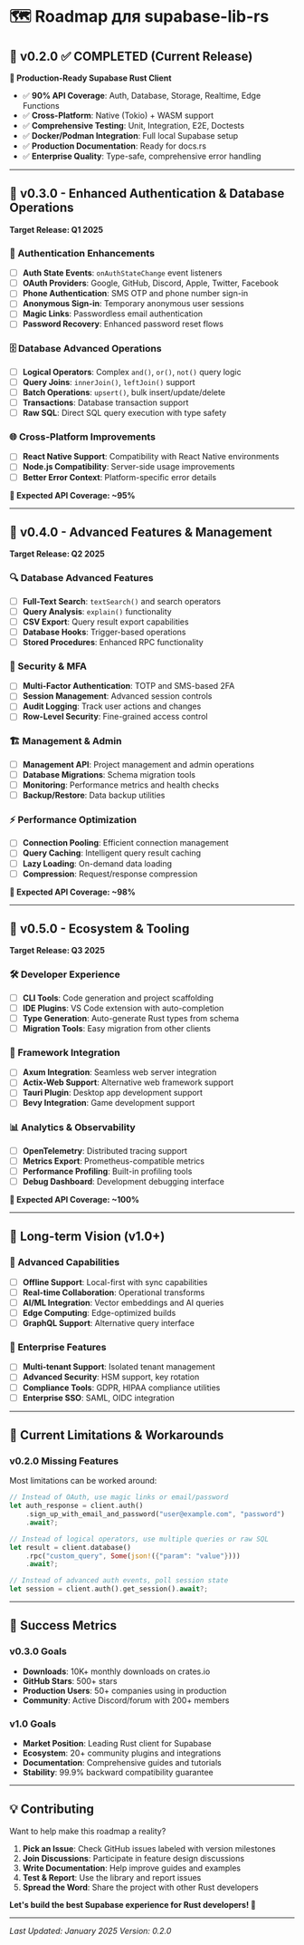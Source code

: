 # 🗺️ Roadmap для supabase-lib-rs

## 🎯 v0.2.0 ✅ COMPLETED (Current Release)

**🚀 Production-Ready Supabase Rust Client**

- ✅ **90% API Coverage**: Auth, Database, Storage, Realtime, Edge Functions
- ✅ **Cross-Platform**: Native (Tokio) + WASM support
- ✅ **Comprehensive Testing**: Unit, Integration, E2E, Doctests
- ✅ **Docker/Podman Integration**: Full local Supabase setup
- ✅ **Production Documentation**: Ready for docs.rs
- ✅ **Enterprise Quality**: Type-safe, comprehensive error handling

---

## 🎯 v0.3.0 - Enhanced Authentication & Database Operations

**Target Release: Q1 2025**

### 🔐 Authentication Enhancements

- [ ] **Auth State Events**: `onAuthStateChange` event listeners
- [ ] **OAuth Providers**: Google, GitHub, Discord, Apple, Twitter, Facebook
- [ ] **Phone Authentication**: SMS OTP and phone number sign-in
- [ ] **Anonymous Sign-in**: Temporary anonymous user sessions
- [ ] **Magic Links**: Passwordless email authentication
- [ ] **Password Recovery**: Enhanced password reset flows

### 🗄️ Database Advanced Operations

- [ ] **Logical Operators**: Complex `and()`, `or()`, `not()` query logic
- [ ] **Query Joins**: `innerJoin()`, `leftJoin()` support
- [ ] **Batch Operations**: `upsert()`, bulk insert/update/delete
- [ ] **Transactions**: Database transaction support
- [ ] **Raw SQL**: Direct SQL query execution with type safety

### 🌐 Cross-Platform Improvements

- [ ] **React Native Support**: Compatibility with React Native environments
- [ ] **Node.js Compatibility**: Server-side usage improvements
- [ ] **Better Error Context**: Platform-specific error details

**🎯 Expected API Coverage: ~95%**

---

## 🎯 v0.4.0 - Advanced Features & Management

**Target Release: Q2 2025**

### 🔍 Database Advanced Features

- [ ] **Full-Text Search**: `textSearch()` and search operators
- [ ] **Query Analysis**: `explain()` functionality
- [ ] **CSV Export**: Query result export capabilities
- [ ] **Database Hooks**: Trigger-based operations
- [ ] **Stored Procedures**: Enhanced RPC functionality

### 🔐 Security & MFA

- [ ] **Multi-Factor Authentication**: TOTP and SMS-based 2FA
- [ ] **Session Management**: Advanced session controls
- [ ] **Audit Logging**: Track user actions and changes
- [ ] **Row-Level Security**: Fine-grained access control

### 🏗️ Management & Admin

- [ ] **Management API**: Project management and admin operations
- [ ] **Database Migrations**: Schema migration tools
- [ ] **Monitoring**: Performance metrics and health checks
- [ ] **Backup/Restore**: Data backup utilities

### ⚡ Performance Optimization

- [ ] **Connection Pooling**: Efficient connection management
- [ ] **Query Caching**: Intelligent query result caching
- [ ] **Lazy Loading**: On-demand data loading
- [ ] **Compression**: Request/response compression

**🎯 Expected API Coverage: ~98%**

---

## 🎯 v0.5.0 - Ecosystem & Tooling

**Target Release: Q3 2025**

### 🛠️ Developer Experience

- [ ] **CLI Tools**: Code generation and project scaffolding
- [ ] **IDE Plugins**: VS Code extension with auto-completion
- [ ] **Type Generation**: Auto-generate Rust types from schema
- [ ] **Migration Tools**: Easy migration from other clients

### 🔌 Framework Integration

- [ ] **Axum Integration**: Seamless web server integration
- [ ] **Actix-Web Support**: Alternative web framework support
- [ ] **Tauri Plugin**: Desktop app development support
- [ ] **Bevy Integration**: Game development support

### 📊 Analytics & Observability

- [ ] **OpenTelemetry**: Distributed tracing support
- [ ] **Metrics Export**: Prometheus-compatible metrics
- [ ] **Performance Profiling**: Built-in profiling tools
- [ ] **Debug Dashboard**: Development debugging interface

**🎯 Expected API Coverage: ~100%**

---

## 🎯 Long-term Vision (v1.0+)

### 🌟 Advanced Capabilities

- [ ] **Offline Support**: Local-first with sync capabilities
- [ ] **Real-time Collaboration**: Operational transforms
- [ ] **AI/ML Integration**: Vector embeddings and AI queries
- [ ] **Edge Computing**: Edge-optimized builds
- [ ] **GraphQL Support**: Alternative query interface

### 🏢 Enterprise Features

- [ ] **Multi-tenant Support**: Isolated tenant management
- [ ] **Advanced Security**: HSM support, key rotation
- [ ] **Compliance Tools**: GDPR, HIPAA compliance utilities
- [ ] **Enterprise SSO**: SAML, OIDC integration

---

## 🚧 Current Limitations & Workarounds

### v0.2.0 Missing Features

Most limitations can be worked around:

```rust
// Instead of OAuth, use magic links or email/password
let auth_response = client.auth()
    .sign_up_with_email_and_password("user@example.com", "password")
    .await?;

// Instead of logical operators, use multiple queries or raw SQL
let result = client.database()
    .rpc("custom_query", Some(json!({"param": "value"})))
    .await?;

// Instead of advanced auth events, poll session state
let session = client.auth().get_session().await?;
```

---

## 🎯 Success Metrics

### v0.3.0 Goals

- **Downloads**: 10K+ monthly downloads on crates.io
- **GitHub Stars**: 500+ stars
- **Production Users**: 50+ companies using in production
- **Community**: Active Discord/forum with 200+ members

### v1.0 Goals

- **Market Position**: Leading Rust client for Supabase
- **Ecosystem**: 20+ community plugins and integrations
- **Documentation**: Comprehensive guides and tutorials
- **Stability**: 99.9% backward compatibility guarantee

---

## 💡 Contributing

Want to help make this roadmap a reality?

1. **Pick an Issue**: Check GitHub issues labeled with version milestones
2. **Join Discussions**: Participate in feature design discussions
3. **Write Documentation**: Help improve guides and examples
4. **Test & Report**: Use the library and report issues
5. **Spread the Word**: Share the project with other Rust developers

**Let's build the best Supabase experience for Rust developers! 🦀**

---

_Last Updated: January 2025_
_Version: 0.2.0_
